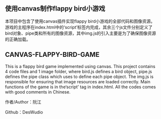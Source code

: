 ## 使用canvas制作flappy bird小游戏

本项目中包含了使用canvas插件实现flappy bird小游戏的全部代码和图像资源。游戏的主程序在index.html中的‘script’标签内完成，其余三个js文件分别定义了bird对象、pipe类和所有的图像资源，其中img.js的引入主要是为了确保图像资源的正确加载。



## CANVAS-FLAPPY-BIRD-GAME

This is a flappy bird game implemented using canvas. This project contains 4 code files and 1 image folder, where bird.js defines a bird object, pipe.js defines the pipe class which uses to define each pipe object. The img.js is responsible for ensuring that image resources are loaded correctly. Main functions of the game is in the‘script’ tag in index.html. All the codes comes with good comments in Chinese.



作者/Author：阮江

Github：DesWudio
